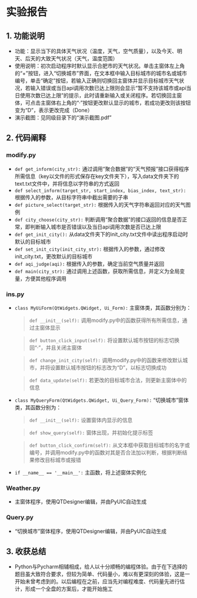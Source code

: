 # 实验报告
## 1. 功能说明
* 功能：显示当下的具体天气状况（温度，天气，空气质量），以及今天、明天、后天的大致天气状况（天气，温度范围）
* 使用说明：初次启动程序时默认显示合肥市的天气状况。单击主窗体左上角的“+”按钮，进入“切换城市”界面，在文本框中输入目标城市的城市名或城市编号，单击“确定”按钮，若输入正确则切换回主窗体并显示目标城市天气状况，若输入错误或当日api调用次数已达上限则会显示“暂不支持该城市或api当日使用次数已达上限”的提示，此时请重新输入或关闭程序。若切换回主窗体，可点击主窗体右上角的“·”按钮更改默认显示的城市，若成功更改则该按钮变为“D”，表示更改完成（Done）
* 演示截图：见同级目录下的“演示截图.pdf”
## 2. 代码阐释
### modify.py
* `def get_inform(city_str):` 通过调用“聚合数据”的“天气预报”接口获得程序所需信息（key以文件的形式保存在key文件夹下），写入data文件夹下的text.txt文件中，并将信息以字符串的方式返回
* `def select_inform(target_str, start_index, bias_index, text_str):` 根据传入的参数，从目标字符串中截出需要的子串
* `def picture_select(target_str):` 根据传入的天气字符串返回对应的天气图例
* `def city_choose(city_str):` 判断调用“聚合数据”的接口返回的信息是否正常，即判断输入城市是否错误以及当日api调用次数是否已达上限
* `def get_init_city():` 从data文件夹下的init_city.txt文件中读出程序启动时默认的目标城市
* `def set_init_city(init_city_str):` 根据传入的参数，通过修改init_city.txt，更改默认的目标城市
* `def aqi_judge(aqi):` 根据传入的参数，确定当前空气质量并返回
* `def main(city_str):` 通过调用上述函数，获取所需信息，并定义为全局变量，方便其他程序调用
### ins.py
* `class MyUiForm(QtWidgets.QWidget, Ui_Form):` 主窗体类，其函数分别为：
    > `def __init__(self):` 调用modify.py中的函数获得所有所需信息，通过主窗体显示
    
    > `def button_click_input(self):` 将设置默认城市按钮的标志切换回“·”，并且关闭主窗体
    
    > `def change_init_city(self):` 调用modify.py中的函数来修改默认城市，并将设置默认城市按钮的标志改为“D”，以标志切换成功
    
    > `def data_update(self):` 若更改的目标城市合法，则更新主窗体中的信息
* `class MyQueryForm(QtWidgets.QWidget, Ui_Query_Form):` “切换城市”窗体类，其函数分别为：
    > `def __init__(self):` 设置窗体内显示的信息
    
    > `def show_query(self):` 窗体出现，并初始化提示标签
    
    > `def button_click_confirm(self):` 从文本框中获取目标城市的名字或编号，并调用modify.py中的函数对其是否合法加以判断，根据判断结果修改目标城市或报错
* `if __name__ == '__main__':` 主函数，将上述窗体实例化
### Weather.py
* 主窗体程序，使用QTDesigner编辑，并由PyUIC自动生成
### Query.py
* “切换城市”窗体程序，使用QTDesigner编辑，并由PyUIC自动生成
## 3. 收获总结
* Python与Pycharm相辅相成，给人以十分顺畅的编程体验。由于在下选择的题目虽大致符合要求，但较为简单、代码量小，难以有更深刻的体验，这是一开始未曾考虑到的。以后编程在之前，应当先对编程难度、代码量先进行估计，形成一个全盘的方案后，才能开始施工